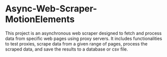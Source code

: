 # Async-Web-Scraper-MotionElements
This project is an asynchronous web scraper designed to fetch and process data from specific web pages using proxy servers. It includes functionalities to test proxies, scrape data from a given range of pages, process the scraped data, and save the results to a database or csv file.
